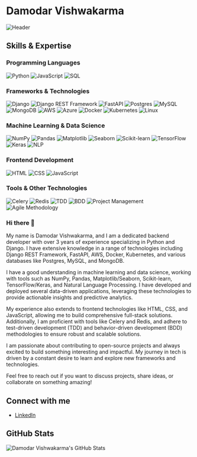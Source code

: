 # Damodar Vishwakarma

![Header](https://media.giphy.com/media/l3vRn5pk9G7j7O9LO/giphy.gif)

## Skills & Expertise

### Programming Languages
![Python](https://img.shields.io/badge/-Python-000?&logo=Python)
![JavaScript](https://img.shields.io/badge/-JavaScript-000?&logo=JavaScript)
![SQL](https://img.shields.io/badge/-SQL-000?&logo=MySQL)

### Frameworks & Technologies
![Django](https://img.shields.io/badge/-Django-000?&logo=Django)
![Django REST Framework](https://img.shields.io/badge/-Django%20REST%20Framework-000?&logo=django)
![FastAPI](https://img.shields.io/badge/-FastAPI-000?&logo=fastapi)
![Postgres](https://img.shields.io/badge/-Postgres-000?&logo=postgresql)
![MySQL](https://img.shields.io/badge/-MySQL-000?&logo=mysql)
![MongoDB](https://img.shields.io/badge/-MongoDB-000?&logo=mongodb)
![AWS](https://img.shields.io/badge/-AWS-000?&logo=Amazon-AWS)
![Azure](https://img.shields.io/badge/-Azure-000?&logo=microsoft-azure)
![Docker](https://img.shields.io/badge/-Docker-000?&logo=docker)
![Kubernetes](https://img.shields.io/badge/-Kubernetes-000?&logo=kubernetes)
![Linux](https://img.shields.io/badge/-Linux-000?&logo=linux)

### Machine Learning & Data Science
![NumPy](https://img.shields.io/badge/-NumPy-000?&logo=numpy)
![Pandas](https://img.shields.io/badge/-Pandas-000?&logo=pandas)
![Matplotlib](https://img.shields.io/badge/-Matplotlib-000?&logo=matplotlib)
![Seaborn](https://img.shields.io/badge/-Seaborn-000?&logo=seaborn)
![Scikit-learn](https://img.shields.io/badge/-Scikit--learn-000?&logo=scikit-learn)
![TensorFlow](https://img.shields.io/badge/-TensorFlow-000?&logo=tensorflow)
![Keras](https://img.shields.io/badge/-Keras-000?&logo=keras)
![NLP](https://img.shields.io/badge/-NLP-000?&logo=natural-language-processing)

### Frontend Development
![HTML](https://img.shields.io/badge/-HTML-000?&logo=html5)
![CSS](https://img.shields.io/badge/-CSS-000?&logo=css3)
![JavaScript](https://img.shields.io/badge/-JavaScript-000?&logo=javascript)

### Tools & Other Technologies
![Celery](https://img.shields.io/badge/-Celery-000?&logo=celery)
![Redis](https://img.shields.io/badge/-Redis-000?&logo=redis)
![TDD](https://img.shields.io/badge/-TDD-000?&logo=testing)
![BDD](https://img.shields.io/badge/-BDD-000?&logo=testing)
![Project Management](https://img.shields.io/badge/-Project%20Management-000?&logo=project-management)
![Agile Methodology](https://img.shields.io/badge/-Agile%20Methodology-000?&logo=agile)

### Hi there 👋

My name is Damodar Vishwakarma, and I am a dedicated backend developer with over 3 years of experience specializing in Python and Django. I have extensive knowledge in a range of technologies including Django REST Framework, FastAPI, AWS, Docker, Kubernetes, and various databases like Postgres, MySQL, and MongoDB.

I have a good understanding in machine learning and data science, working with tools such as NumPy, Pandas, Matplotlib/Seaborn, Scikit-learn, TensorFlow/Keras, and Natural Language Processing. I have developed and deployed several data-driven applications, leveraging these technologies to provide actionable insights and predictive analytics.

My experience also extends to frontend technologies like HTML, CSS, and JavaScript, allowing me to build comprehensive full-stack solutions. Additionally, I am proficient with tools like Celery and Redis, and adhere to test-driven development (TDD) and behavior-driven development (BDD) methodologies to ensure robust and scalable solutions.

I am passionate about contributing to open-source projects and always excited to build something interesting and impactful. My journey in tech is driven by a constant desire to learn and explore new frameworks and technologies.

Feel free to reach out if you want to discuss projects, share ideas, or collaborate on something amazing!

## Connect with me
- [LinkedIn](https://www.linkedin.com/in/damodar-vishwakarma-363b28199/)

## GitHub Stats

![Damodar Vishwakarma's GitHub Stats](https://github-readme-stats.vercel.app/api?username=your-github-username&show_icons=true&hide_border=true&count_private=true&theme=dark)


